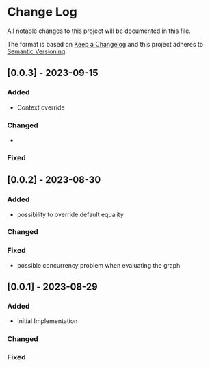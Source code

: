 # Change Log
All notable changes to this project will be documented in this file.
 
The format is based on [Keep a Changelog](http://keepachangelog.com/)
and this project adheres to [Semantic Versioning](http://semver.org/).

## [0.0.3] - 2023-09-15
 
### Added
- Context override
   
### Changed
- 
 
### Fixed

## [0.0.2] - 2023-08-30
 
### Added
- possibility to override default equality
   
### Changed
 
### Fixed
- possible concurrency problem when evaluating the graph

## [0.0.1] - 2023-08-29
 
### Added
- Initial Implementation

### Changed
 
### Fixed
